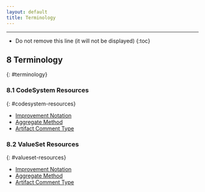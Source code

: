 ```yaml
---
layout: default
title: Terminology
---
```


---

<!-- TOC  the css styling for this is \pages\assets\css\project.css under 'markdown-toc'-->

* Do not remove this line (it will not be displayed)
{:toc}

## 8 Terminology
{: #terminology}

### 8.1 CodeSystem Resources
{: #codesystem-resources}

-  [Improvement Notation](CodeSystem-improvement-notation.html)
-  [Aggregate Method](CodeSystem-aggregate-method.html)
-  [Artifact Comment Type](CodeSystem-artifact-comment-type.html)

### 8.2 ValueSet Resources
{: #valueset-resources}

-  [Improvement Notation](ValueSet-improvement-notation.html)
-  [Aggregate Method](ValueSet-aggregate-method.html)
-  [Artifact Comment Type](ValueSet-artifact-comment-type.html)